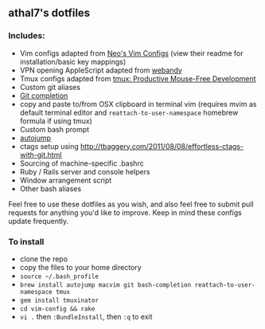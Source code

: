 ## athal7's dotfiles

### Includes:
  - Vim configs adapted from [Neo's Vim Configs](https://github.com/neo/vim-config) (view their readme for installation/basic key mappings)
  - VPN opening AppleScript adapted from [webandy](https://github.com/webandy/applescripts)
  - Tmux configs adapted from [tmux: Productive Mouse-Free Development](http://pragprog.com/book/bhtmux/tmux)
  - Custom git aliases
  - [Git completion](https://github.com/git/git/blob/master/contrib/completion/git-completion.bash)
  - copy and paste to/from OSX clipboard in terminal vim (requires mvim as default terminal editor and `reattach-to-user-namespace` homebrew formula if using tmux)
  - Custom bash prompt
  - [autojump](https://github.com/joelthelion/autojump/wiki)
  - ctags setup using http://tbaggery.com/2011/08/08/effortless-ctags-with-git.html
  - Sourcing of machine-specific .bashrc
  - Ruby / Rails server and console helpers
  - Window arrangement script
  - Other bash aliases

Feel free to use these dotfiles as you wish, and also feel free to submit pull requests for anything you'd like to improve.
Keep in mind these configs update frequently.

### To install
* clone the repo
* copy the files to your home directory
* `source ~/.bash_profile`
* `brew install autojump macvim git bash-completion reattach-to-user-namespace tmux`
* `gem install tmuxinator`
* `cd vim-config && rake`
* `vi .` then `:BundleInstall`, then `:q` to exit
